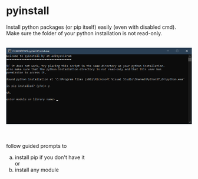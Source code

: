 # pyinstall
Install python packages (or pip itself) easily (even with disabled cmd).<br>
Make sure the folder of your python installation is not read-only.<br><br>
<p align="center"><img src="intro_.png"></p><br><br>
follow guided prompts to 
<ol type="a">
  <li>install pip if you don't have it
    <br>or<br>
  <li>install any module
</ol>
